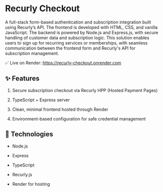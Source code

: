 # Recurly Checkout
A full-stack form-based authentication and subscription integration built using Recurly’s API. The frontend is developed with HTML, CSS, and vanilla JavaScript. The backend is powered by Node.js and Express.js, with secure handling of customer data and subscription logic. 
This solution enables users to sign up for recurring services or memberships, with seamless communication between the frontend form and Recurly's API for subscription management.

✅ Live on Render: https://recurly-checkout.onrender.com

## ✨ Features
1. Secure subscription checkout via Recurly HPP (Hosted Payment Pages)

2. TypeScript + Express server

3. Clean, minimal frontend hosted through Render

4. Environment-based configuration for safe credential management

## 🚀 Technologies
- Node.js

- Express

- TypeScript

- Recurly.js

- Render for hosting